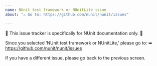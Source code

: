 ```yaml
---
name: NUnit test framework or NUnitLite issue
about: "⚠ Go to: https://github.com/nunit/nunit/issues"

---
```


🚨 This issue tracker is specifically for NUnit documentation only. 🚨


Since you selected ‘NUnit test framework or NUnitLite,’ please go to:
➡ https://github.com/nunit/nunit/issues

If you have a different issue, please go back to the previous screen.
